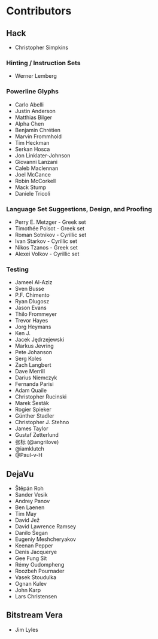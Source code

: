 # Contributors

## Hack

- Christopher Simpkins

### Hinting / Instruction Sets
- Werner Lemberg

### Powerline Glyphs
- Carlo Abelli
- Justin Anderson
- Matthias Bilger
- Alpha Chen
- Benjamin Chrétien
- Marvin Frommhold
- Tim Heckman
- Serkan Hosca
- Jon Linklater-Johnson
- Giovanni Lanzani
- Caleb Maclennan
- Joel McCance
- Robin McCorkell
- Mack Stump
- Daniele Tricoli

### Language Set Suggestions, Design, and Proofing
- Perry E. Metzger - Greek set
- Timothée Poisot - Greek set
- Roman Sotnikov - Cyrillic set
- Ivan Starkov - Cyrillic set
- Nikos Tzanos - Greek set
- Alexei Volkov - Cyrillic set

### Testing
- Jameel Al-Aziz
- Sven Busse
- P.F. Chimento
- Ryan Dlugosz
- Jason Evans
- Thilo Frommeyer
- Trevor Hayes
- Jorg Heymans
- Ken J.
- Jacek Jędrzejewski
- Markus Jevring
- Pete Johanson
- Serg Koles
- Zach Langbert
- Dave Merrill
- Darius Niemczyk
- Fernanda Parisi
- Adam Quaile
- Christopher Rucinski
- Marek Šesták
- Rogier Spieker
- Günther Stadler
- Christopher J. Stehno
- James Taylor
- Gustaf Zetterlund
- 张标 (@angrilove)
- @iamklutch
- @Paul-v-H

## DejaVu

- Štěpán Roh
- Sander Vesik
- Andrey Panov
- Ben Laenen
- Tim May
- David Jež
- David Lawrence Ramsey
- Danilo Šegan
- Eugeniy Meshcheryakov
- Keenan Pepper
- Denis Jacquerye
- Gee Fung Sit
- Rémy Oudompheng
- Roozbeh Pournader
- Vasek Stoudulka
- Ognan Kulev
- John Karp
- Lars Christensen

## Bitstream Vera

- Jim Lyles

